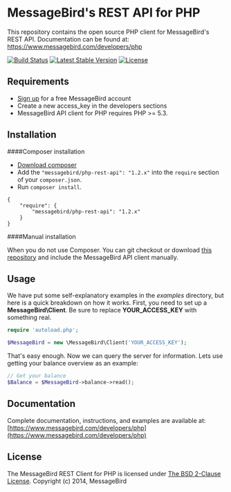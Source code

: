 MessageBird's REST API for PHP
===============================
This repository contains the open source PHP client for MessageBird's REST API. Documentation can be found at: https://www.messagebird.com/developers/php

[![Build Status](https://travis-ci.org/messagebird/php-rest-api.svg?branch=master)](https://travis-ci.org/messagebird/php-rest-api)
[![Latest Stable Version](https://poser.pugx.org/messagebird/php-rest-api/v/stable.svg)](https://packagist.org/packages/messagebird/php-rest-api)
[![License](https://poser.pugx.org/messagebird/php-rest-api/license.svg)](https://packagist.org/packages/messagebird/php-rest-api)

Requirements
-----

- [Sign up](https://www.messagebird.com/en/signup) for a free MessageBird account
- Create a new access_key in the developers sections
- MessageBird API client for PHP requires PHP >= 5.3.

Installation
-----

####Composer installation

- [Download composer](https://getcomposer.org/doc/00-intro.md#installation-nix)
- Add the `"messagebird/php-rest-api": "1.2.x"` into the `require` section of your `composer.json`.
- Run `composer install`.

```
{
    "require": {
        "messagebird/php-rest-api": "1.2.x"
    }
}
```

####Manual installation

When you do not use Composer. You can git checkout or download [this repository](https://github.com/messagebird/php-rest-api/archive/master.zip) and include the MessageBird API client manually.


Usage
-----

We have put some self-explanatory examples in the *examples* directory, but here is a quick breakdown on how it works. First, you need to set up a **MessageBird\Client**. Be sure to replace **YOUR_ACCESS_KEY** with something real.

```php
require 'autoload.php';

$MessageBird = new \MessageBird\Client('YOUR_ACCESS_KEY');

```

That's easy enough. Now we can query the server for information. Lets use getting your balance overview as an example:

```php
// Get your balance
$Balance = $MessageBird->balance->read();
```


Documentation
----
Complete documentation, instructions, and examples are available at:
[https://www.messagebird.com/developers/php](https://www.messagebird.com/developers/php)


License
----
The MessageBird REST Client for PHP is licensed under [The BSD 2-Clause License](http://opensource.org/licenses/BSD-2-Clause). Copyright (c) 2014, MessageBird
